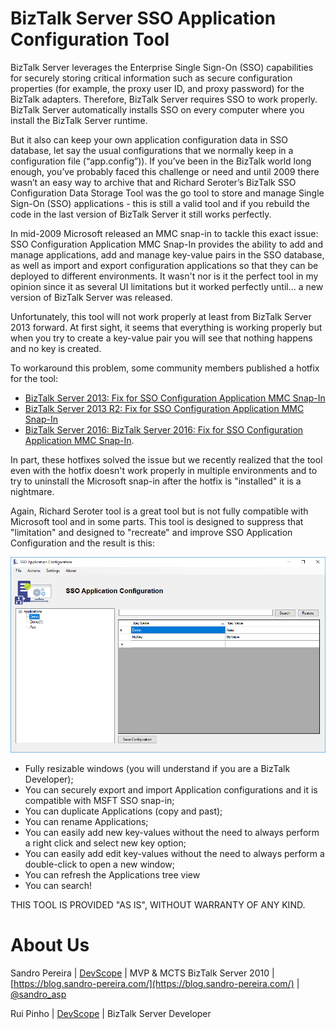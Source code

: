 # BizTalk Server SSO Application Configuration Tool
BizTalk Server leverages the Enterprise Single Sign-On (SSO) capabilities for securely storing critical information such as secure configuration properties (for example, the proxy user ID, and proxy password) for the BizTalk adapters. Therefore, BizTalk Server requires SSO to work properly. BizTalk Server automatically installs SSO on every computer where you install the BizTalk Server runtime.

But it also can keep your own application configuration data in SSO database, let say the usual configurations that we normally keep in a configuration file (“app.config”)). If you’ve been in the BizTalk world long enough, you’ve probably faced this challenge or need and until 2009 there wasn’t an easy way to archive that and Richard Seroter’s BizTalk SSO Configuration Data Storage Tool was the go tool to store and manage Single Sign-On (SSO) applications - this is still a valid tool and if you rebuild the code in the last version of BizTalk Server it still works perfectly. 

In mid-2009 Microsoft released an MMC snap-in to tackle this exact issue: SSO Configuration Application MMC Snap-In provides the ability to add and manage applications, add and manage key-value pairs in the SSO database, as well as import and export configuration applications so that they can be deployed to different environments. It wasn't nor is it the perfect tool in my opinion since it as several UI limitations but it worked perfectly until... a new version of BizTalk Server was released.

Unfortunately, this tool will not work properly at least from BizTalk Server 2013 forward. At first sight, it seems that everything is working properly but when you try to create a key-value pair you will see that nothing happens and no key is created.

To workaround this problem, some community members published a hotfix for the tool:
* [BizTalk Server 2013: Fix for SSO Configuration Application MMC Snap-In](https://gallery.technet.microsoft.com/BizTalk-Server-2013-Fix-41f3b1e3)
* [BizTalk Server 2013 R2: Fix for SSO Configuration Application MMC Snap-In](https://gallery.technet.microsoft.com/BizTalk-Server-2013-R2-Fix-5a790391)
* [BizTalk Server 2016: BizTalk Server 2016: Fix for SSO Configuration Application MMC Snap-In](https://gallery.technet.microsoft.com/BizTalk-Server-2016-Fix-12784c1f).

In part, these hotfixes solved the issue but we recently realized that the tool even with the hotfix doesn't work properly in multiple environments and to try to uninstall the Microsoft snap-in after the hotfix is "installed" it is a nightmare.

Again, Richard Seroter tool is a great tool but is not fully compatible with Microsoft tool and in some parts. This tool is designed to suppress that "limitation" and designed to "recreate" and improve SSO Application Configuration and the result is this:

![SSO Application Configuration Tool](media/SSO-Application-Configuration-Tool-BizTalk-Server-2016.png)

* Fully resizable windows (you will understand if you are a BizTalk Developer);
* You can securely export and import Application configurations and it is compatible with MSFT SSO snap-in;
* You can duplicate Applications (copy and past);
* You can rename Applications;
* You can easily add new key-values without the need to always perform a right click and select new key option;
* You can easily add edit key-values without the need to always perform a double-click to open a new window;
* You can refresh the Applications tree view
* You can search!

THIS TOOL IS PROVIDED "AS IS", WITHOUT WARRANTY OF ANY KIND.

# About Us
Sandro Pereira | [DevScope](http://www.devscope.net/) | MVP & MCTS BizTalk Server 2010 | [https://blog.sandro-pereira.com/](https://blog.sandro-pereira.com/) | [@sandro_asp](https://twitter.com/sandro_asp)

Rui Pinho | [DevScope](http://www.devscope.net/) | BizTalk Server Developer
